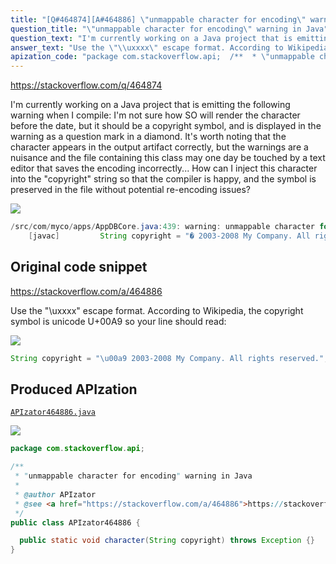 ```yaml
---
title: "[Q#464874][A#464886] \"unmappable character for encoding\" warning in Java"
question_title: "\"unmappable character for encoding\" warning in Java"
question_text: "I'm currently working on a Java project that is emitting the following warning when I compile: I'm not sure how SO will render the character before the date, but it should be a copyright symbol, and is displayed in the warning as a question mark in a diamond. It's worth noting that the character appears in the output artifact correctly, but the warnings are a nuisance and the file containing this class may one day be touched by a text editor that saves the encoding incorrectly... How can I inject this character into the \"copyright\" string so that the compiler is happy, and the symbol is preserved in the file without potential re-encoding issues?"
answer_text: "Use the \"\\uxxxx\" escape format. According to Wikipedia, the copyright symbol is unicode U+00A9 so your line should read:"
apization_code: "package com.stackoverflow.api;  /**  * \"unmappable character for encoding\" warning in Java  *  * @author APIzator  * @see <a href=\"https://stackoverflow.com/a/464886\">https://stackoverflow.com/a/464886</a>  */ public class APIzator464886 {    public static void character(String copyright) throws Exception {} }"
---
```


https://stackoverflow.com/q/464874

I&#x27;m currently working on a Java project that is emitting the following warning when I compile:
I&#x27;m not sure how SO will render the character before the date, but it should be a copyright symbol, and is displayed in the warning as a question mark in a diamond.
It&#x27;s worth noting that the character appears in the output artifact correctly, but the warnings are a nuisance and the file containing this class may one day be touched by a text editor that saves the encoding incorrectly...
How can I inject this character into the &quot;copyright&quot; string so that the compiler is happy, and the symbol is preserved in the file without potential re-encoding issues?


<div class="code-logo"><img src="/stackoverflow.png" /></div>

```java
/src/com/myco/apps/AppDBCore.java:439: warning: unmappable character for encoding UTF8
    [javac]         String copyright = "� 2003-2008 My Company. All rights reserved.";
```


## Original code snippet

https://stackoverflow.com/a/464886

Use the &quot;\uxxxx&quot; escape format.
According to Wikipedia, the copyright symbol is unicode U+00A9 so your line should read:

<div class="code-logo"><img src="/stackoverflow.png" /></div>

```java
String copyright = "\u00a9 2003-2008 My Company. All rights reserved.";
```

## Produced APIzation

[`APIzator464886.java`](https://github.com/pasqualesalza/apization-temp-data/raw/master/search/APIzator464886.java)

<div class="code-logo"><img src="/apizator.png" /></div>

```java
package com.stackoverflow.api;

/**
 * "unmappable character for encoding" warning in Java
 *
 * @author APIzator
 * @see <a href="https://stackoverflow.com/a/464886">https://stackoverflow.com/a/464886</a>
 */
public class APIzator464886 {

  public static void character(String copyright) throws Exception {}
}

```